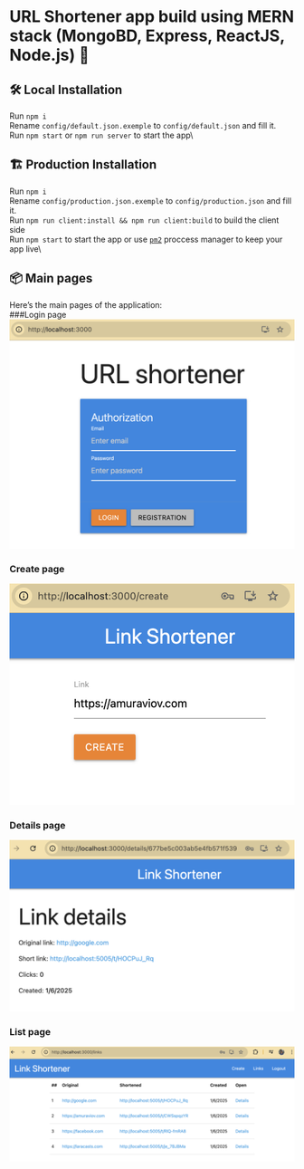 # URL Shortener app build using MERN stack (MongoBD, Express, ReactJS, Node.js) 🚀

## 🛠️ **Local Installation**

Run `npm i`\
Rename `config/default.json.exemple` to `config/default.json` and fill it.\
Run `npm start` or `npm run server` to start the app\

## 🏗️ **Production Installation**
Run `npm i`\
Rename `config/production.json.exemple` to `config/production.json` and fill it.\
Run `npm run client:install && npm run client:build` to build the client side\
Run `npm start` to start the app or use [`pm2`](https://pm2.keymetrics.io/docs/usage/quick-start/) proccess manager to keep your app live\

## 📦 Main pages
Here’s the main pages of the application:\
###Login page
![Login page](static/login.jpg)

### Create page
![Create page](static/create.jpg)

### Details page
![Details page](static/details.jpg)

### List page
![List page](static/list.jpg)
